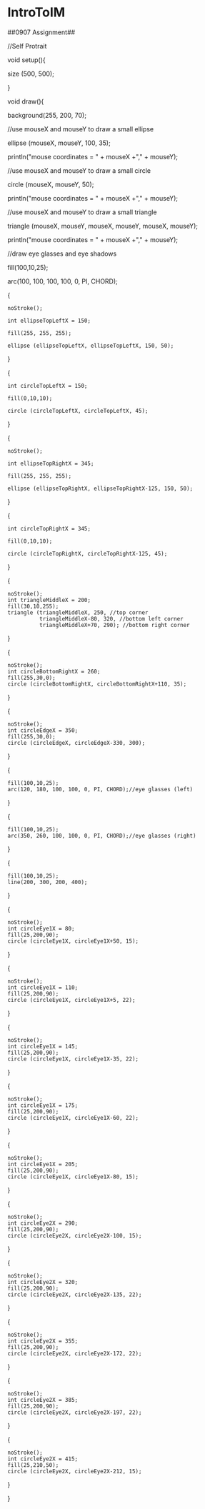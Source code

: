 # IntroToIM

##0907 Assignment##

//Self Protrait

void setup(){


  size (500, 500);
  
}


void draw(){
  
  background(255, 200, 70);
  
  //use mouseX and mouseY to draw a small ellipse 
  
  ellipse (mouseX, mouseY, 100, 35);
  
  println("mouse coordinates = " + mouseX +"," + mouseY);
  
  
  
  //use mouseX and mouseY to draw a small circle 
  
  circle (mouseX, mouseY, 50);
  
  println("mouse coordinates = " + mouseX +"," + mouseY);
  
  
  //use mouseX and mouseY to draw a small triangle
  
  triangle (mouseX, mouseY, mouseX, mouseY, mouseX, mouseY);
  
  println("mouse coordinates = " + mouseX +"," + mouseY);
  
  
  //draw eye glasses and eye shadows
  
  fill(100,10,25);
  
  arc(100, 100, 100, 100, 0, PI, CHORD);
  

  {
  
    noStroke();
    
    int ellipseTopLeftX = 150;
    
    fill(255, 255, 255);
    
    ellipse (ellipseTopLeftX, ellipseTopLeftX, 150, 50);
    
  }
  
  
  {
  
    int circleTopLeftX = 150;
    
    fill(0,10,10);
    
    circle (circleTopLeftX, circleTopLeftX, 45);
    
  }
  

  {
  
    noStroke();
    
    int ellipseTopRightX = 345;
    
    fill(255, 255, 255);
    
    ellipse (ellipseTopRightX, ellipseTopRightX-125, 150, 50);
    
  }
  

  {
  
    int circleTopRightX = 345;
    
    fill(0,10,10);
    
    circle (circleTopRightX, circleTopRightX-125, 45);
    
  }


  {
  
    noStroke();
    int triangleMiddleX = 200;
    fill(30,10,255);
    triangle (triangleMiddleX, 250, //top corner
              triangleMiddleX-80, 320, //bottom left corner
              triangleMiddleX+70, 290); //bottom right corner
              
  }
  
  
  {
  
    noStroke();
    int circleBottomRightX = 260;
    fill(255,30,0);
    circle (circleBottomRightX, circleBottomRightX+110, 35);
    
  }
  
  
  {
  
    noStroke();
    int circleEdgeX = 350;
    fill(255,30,0);
    circle (circleEdgeX, circleEdgeX-330, 300);
    
  }
  
  
  {
  
    fill(100,10,25);
    arc(120, 180, 100, 100, 0, PI, CHORD);//eye glasses (left)
    
  }
  
  
  {
  
    fill(100,10,25);
    arc(350, 260, 100, 100, 0, PI, CHORD);//eye glasses (right)
    
  }
  
  
  {
  
    fill(100,10,25);
    line(200, 300, 200, 400);
    
  }
  
  
  {
  
    noStroke();
    int circleEye1X = 80;
    fill(25,200,90);
    circle (circleEye1X, circleEye1X+50, 15);
    
  }
  
  
  {
  
    noStroke();
    int circleEye1X = 110;
    fill(25,200,90);
    circle (circleEye1X, circleEye1X+5, 22);
    
  }
  
  
  {
  
    noStroke();
    int circleEye1X = 145;
    fill(25,200,90);
    circle (circleEye1X, circleEye1X-35, 22);
    
  }
  
  {
  
    noStroke();
    int circleEye1X = 175;
    fill(25,200,90);
    circle (circleEye1X, circleEye1X-60, 22);
    
  }
  
  {
  
    noStroke();
    int circleEye1X = 205;
    fill(25,200,90);
    circle (circleEye1X, circleEye1X-80, 15);
    
  }
  
   {
   
    noStroke();
    int circleEye2X = 290;
    fill(25,200,90);
    circle (circleEye2X, circleEye2X-100, 15);
    
  }
  
   {
   
    noStroke();
    int circleEye2X = 320;
    fill(25,200,90);
    circle (circleEye2X, circleEye2X-135, 22);
    
  }
  
  {
  
    noStroke();
    int circleEye2X = 355;
    fill(25,200,90);
    circle (circleEye2X, circleEye2X-172, 22);
    
  }
  
  {
  
    noStroke();
    int circleEye2X = 385;
    fill(25,200,90);
    circle (circleEye2X, circleEye2X-197, 22);
    
  }
  
  {
  
    noStroke();
    int circleEye2X = 415;
    fill(25,210,50);
    circle (circleEye2X, circleEye2X-212, 15);
    
  }
  
}
